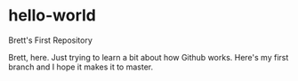 # hello-world
Brett's First Repository

Brett, here. Just trying to learn a bit about how Github works. Here's my first branch and I hope it makes it to master.
